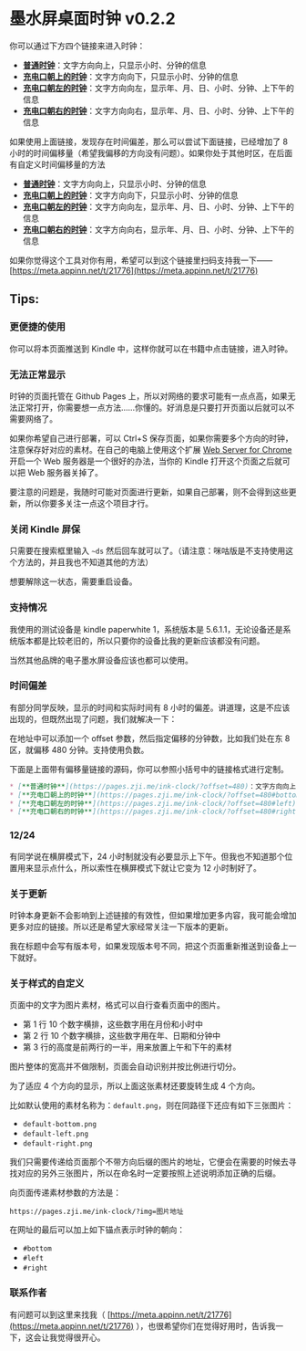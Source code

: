 # 墨水屏桌面时钟 v0.2.2

你可以通过下方四个链接来进入时钟：

* [**普通时钟**](https://pages.zji.me/ink-clock/)：文字方向向上，只显示小时、分钟的信息
* [**充电口朝上的时钟**](https://pages.zji.me/ink-clock/#bottom)：文字方向向下，只显示小时、分钟的信息
* [**充电口朝左的时钟**](https://pages.zji.me/ink-clock/#left)：文字方向向左，显示年、月、日、小时、分钟、上下午的信息
* [**充电口朝右的时钟**](https://pages.zji.me/ink-clock/#right)：文字方向向右，显示年、月、日、小时、分钟、上下午的信息

如果使用上面链接，发现存在时间偏差，那么可以尝试下面链接，已经增加了 8 小时的时间偏移量（希望我偏移的方向没有问题）。如果你处于其他时区，在后面有自定义时间偏移量的方法

* [**普通时钟**](https://pages.zji.me/ink-clock/?offset=480)：文字方向向上，只显示小时、分钟的信息
* [**充电口朝上的时钟**](https://pages.zji.me/ink-clock/?offset=480#bottom)：文字方向向下，只显示小时、分钟的信息
* [**充电口朝左的时钟**](https://pages.zji.me/ink-clock/?offset=480#left)：文字方向向左，显示年、月、日、小时、分钟、上下午的信息
* [**充电口朝右的时钟**](https://pages.zji.me/ink-clock/?offset=480#right)：文字方向向右，显示年、月、日、小时、分钟、上下午的信息

如果你觉得这个工具对你有用，希望可以到这个链接里扫码支持我一下—— [https://meta.appinn.net/t/21776](https://meta.appinn.net/t/21776)

## Tips:

### 更便捷的使用

你可以将本页面推送到 Kindle 中，这样你就可以在书籍中点击链接，进入时钟。

### 无法正常显示

时钟的页面托管在 Github Pages 上，所以对网络的要求可能有一点点高，如果无法正常打开，你需要想一点方法……你懂的。好消息是只要打开页面以后就可以不需要网络了。

如果你希望自己进行部署，可以 Ctrl+S 保存页面，如果你需要多个方向的时钟，注意保存好对应的素材。在自己的电脑上使用这个扩展 [Web Server for Chrome](https://chrome.google.com/webstore/detail/ofhbbkphhbklhfoeikjpcbhemlocgigb) 开启一个 Web 服务器是一个很好的办法，当你的 Kindle 打开这个页面之后就可以把 Web 服务器关掉了。

要注意的问题是，我随时可能对页面进行更新，如果自己部署，则不会得到这些更新，所以你要多关注一点这个项目才行。

### 关闭 Kindle 屏保

只需要在搜索框里输入 `~ds` 然后回车就可以了。（请注意：咪咕版是不支持使用这个方法的，并且我也不知道其他的方法）

想要解除这一状态，需要重启设备。

### 支持情况

我使用的测试设备是 kindle paperwhite 1，系统版本是 5.6.1.1，无论设备还是系统版本都是比较老旧的，所以只要你的设备比我的更新应该都没有问题。

当然其他品牌的电子墨水屏设备应该也都可以使用。

### 时间偏差

有部分同学反映，显示的时间和实际时间有 8 小时的偏差。讲道理，这是不应该出现的，但既然出现了问题，我们就解决一下：

在地址中可以添加一个 offset 参数，然后指定偏移的分钟数，比如我们处在东 8 区，就偏移 480 分钟。支持使用负数。

下面是上面带有偏移量链接的源码，你可以参照小括号中的链接格式进行定制。

```md
* [**普通时钟**](https://pages.zji.me/ink-clock/?offset=480)：文字方向向上，只显示小时、分钟的信息
* [**充电口朝上的时钟**](https://pages.zji.me/ink-clock/?offset=480#bottom)：文字方向向下，只显示小时、分钟的信息
* [**充电口朝左的时钟**](https://pages.zji.me/ink-clock/?offset=480#left)：文字方向向左，显示年、月、日、小时、分钟、上下午的信息
* [**充电口朝右的时钟**](https://pages.zji.me/ink-clock/?offset=480#right)：文字方向向右，显示年、月、日、小时、分钟、上下午的信息
```

### 12/24

有同学说在横屏模式下，24 小时制就没有必要显示上下午。但我也不知道那个位置用来显示点什么，所以索性在横屏模式下就让它变为 12 小时制好了。

### 关于更新

时钟本身更新不会影响到上述链接的有效性，但如果增加更多内容，我可能会增加更多对应的链接。所以还是希望大家经常关注一下版本的更新。

我在标题中会写有版本号，如果发现版本号不同，把这个页面重新推送到设备上一下就好。

### 关于样式的自定义

页面中的文字为图片素材，格式可以自行查看页面中的图片。

* 第 1 行 10 个数字横排，这些数字用在月份和小时中
* 第 2 行 10 个数字横排，这些数字用在年、日期和分钟中
* 第 3 行的高度是前两行的一半，用来放置上午和下午的素材

图片整体的宽高并不做限制，页面会自动识别并按比例进行切分。

为了适应 4 个方向的显示，所以上面这张素材还要旋转生成 4 个方向。

比如默认使用的素材名称为：`default.png`，则在同路径下还应有如下三张图片：

* `default-bottom.png`
* `default-left.png`
* `default-right.png`

我们只需要传递给页面那个不带方向后缀的图片的地址，它便会在需要的时候去寻找对应的另外三张图片，所以在命名时一定要按照上述说明添加正确的后缀。

向页面传递素材参数的方法是：

`https://pages.zji.me/ink-clock/?img=图片地址`

在网址的最后可以加上如下锚点表示时钟的朝向：

* `#bottom`
* `#left`
* `#right`

### 联系作者

有问题可以到这里来找我（ [https://meta.appinn.net/t/21776](https://meta.appinn.net/t/21776) ），也很希望你们在觉得好用时，告诉我一下，这会让我觉得很开心。